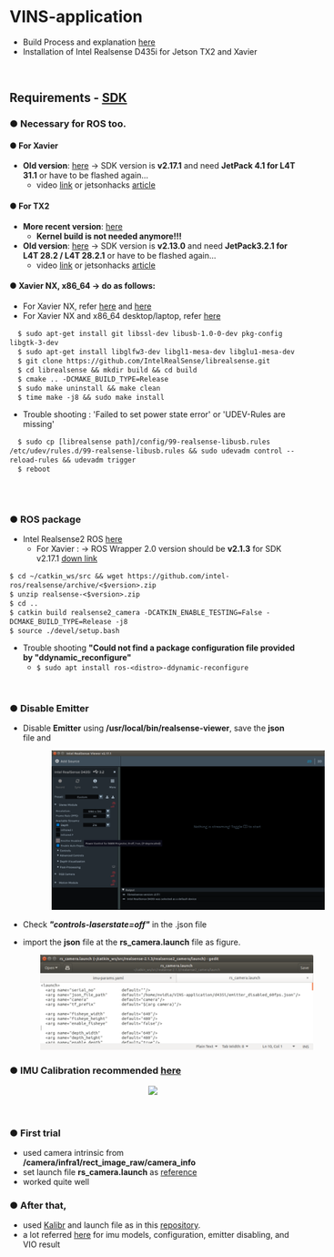 # VINS-application
+ Build Process and explanation [here](https://github.com/engcang/VINS-application)
+ Installation of Intel Realsense D435i for Jetson TX2 and Xavier
<br>

## Requirements - [SDK](https://github.com/IntelRealSense/librealsense)
### ● Necessary for ROS too.
#### ● For Xavier
+ **Old version**: [here](https://github.com/jetsonhacks/buildLibrealsense2Xavier) -> SDK version is **v2.17.1** and need **JetPack 4.1 for L4T 31.1** or have to be flashed again...
  + video [link](https://youtu.be/Pp18JL6H2zc) or jetsonhacks [article](https://www.jetsonhacks.com/2019/01/21/intel-realsense-d435i-on-nvidia-jetson-agx-xavier/)
#### ● For TX2
+ **More recent version**: [here](https://github.com/jetsonhacks/installRealSenseSDK)
  + **Kernel build is not needed anymore!!!**
+ **Old version**: [here](https://github.com/jetsonhacks/buildLibrealsense2TX) -> SDK version is **v2.13.0** and need  **JetPack3.2.1 for L4T 28.2 / L4T 28.2.1** or have to be flashed again...
  + video [link](https://youtu.be/mvDCOc-aoMU) or jetsonhacks [article](https://www.jetsonhacks.com/2018/07/10/librealsense-update-nvidia-jetson-tx-dev-kits/)


#### ● Xavier NX, x86_64 -> do as follows:
+ For Xavier NX, refer [here](https://github.com/zinuok/Xavier_NX) and [here](https://github.com/IntelRealSense/librealsense/blob/master/doc/installation.md)
+ For Xavier NX and x86_64 desktop/laptop, refer [here](https://github.com/IntelRealSense/librealsense/blob/master/doc/installation.md)
~~~shell
  $ sudo apt-get install git libssl-dev libusb-1.0-0-dev pkg-config libgtk-3-dev
  $ sudo apt-get install libglfw3-dev libgl1-mesa-dev libglu1-mesa-dev
  $ git clone https://github.com/IntelRealSense/librealsense.git
  $ cd librealsense && mkdir build && cd build
  $ cmake .. -DCMAKE_BUILD_TYPE=Release
  $ sudo make uninstall && make clean
  $ time make -j8 && sudo make install
~~~
  + Trouble shooting : 'Failed to set power state error' or 'UDEV-Rules are missing'
  ~~~
    $ sudo cp [librealsense path]/config/99-realsense-libusb.rules /etc/udev/rules.d/99-realsense-libusb.rules && sudo udevadm control --reload-rules && udevadm trigger
    $ reboot
  ~~~

<br><br>

### ● ROS package
+ Intel Realsense2 ROS [here](https://github.com/intel-ros/realsense)
  + For Xavier : -> ROS Wrapper 2.0 version should be **v2.1.3** for SDK v2.17.1 [down link](https://github.com/intel-ros/realsense/archive/2.1.3.zip)
~~~shell
$ cd ~/catkin_ws/src && wget https://github.com/intel-ros/realsense/archive/<$version>.zip
$ unzip realsense-<$version>.zip
$ cd ..
$ catkin build realsense2_camera -DCATKIN_ENABLE_TESTING=False -DCMAKE_BUILD_TYPE=Release -j8
$ source ./devel/setup.bash
~~~
+ Trouble shooting **"Could not find a package configuration file provided by "ddynamic_reconfigure"**
  + `$ sudo apt install ros-<distro>-ddynamic-reconfigure`

<br>

### ● Disable **Emitter**
+ Disable **Emitter** using **/usr/local/bin/realsense-viewer**, save the **json** file and
  <p align="center">
  <img src="https://github.com/engcang/image-files/blob/master/vins/1.png" width="600" hspace="50"/>
  </p>

+ Check ***"controls-laserstate=off"*** in the .json file
+ import the **json** file at the **rs_camera.launch** file as figure.
  <p align="center">
  <img src="https://github.com/engcang/image-files/blob/master/vins/2.png" width="500" hspace="30"/>
  </p>
  
### ● IMU Calibration recommended [here](https://www.intel.com/content/dam/support/us/en/documents/emerging-technologies/intel-realsense-technology/RealSense_Depth_D435i_IMU_Calib.pdf)
  <p align="center">
  <img src="https://github.com/engcang/VINS-application/blob/Intel-D435i/d435i/imu_calibration.png" width="500" hspace="30"/>
  </p>

<br>

### ● First trial
+ used camera intrinsic from **/camera/infra1/rect_image_raw/camera_info**
+ set launch file **rs_camera.launch** as [reference](https://github.com/HKUST-Aerial-Robotics/VINS-Fusion/blob/master/config/realsense_d435i/rs_camera.launch)
+ worked quite well

### ● After that,
+ used [Kalibr](https://github.com/ethz-asl/kalibr) and launch file as in this [repository](https://github.com/engcang/vins-application#-calibration--kalibr---synchronization-time-offset-extrinsic-parameter).
+ a lot referred [here](https://github.com/intel-ros/realsense/issues/563) for imu models, configuration, emitter disabling, and VIO result
